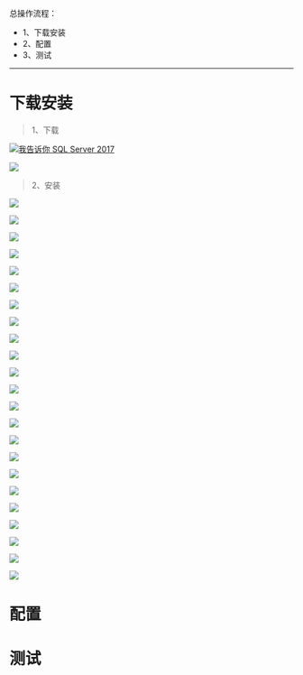总操作流程：
- 1、下载安装
- 2、配置
- 3、测试

***

# 下载安装

> 1、下载

[![](https://img.shields.io/badge/我告诉你-SQL_Server_2017-green.svg "我告诉你 SQL Server 2017")](https://msdn.itellyou.cn/)

![](image/1-1.png)

> 2、安装

![](image/1-2.png)

![](image/1-3.png)

![](image/1-4.png)

![](image/1-5.png)

![](image/1-6.png)

![](image/1-7.png)

![](image/1-8.png)

![](image/1-9.png)

![](image/1-10.png)

![](image/1-11.png)

![](image/1-12.png)

![](image/1-13.png)

![](image/1-14.png)

![](image/1-15.png)

![](image/1-16.png)

![](image/1-17.png)

![](image/1-18.png)

![](image/1-19.png)

![](image/1-20.png)

![](image/1-21.png)

![](image/1-22.png)

![](image/1-23.png)

![](image/1-24.png)

# 配置

# 测试